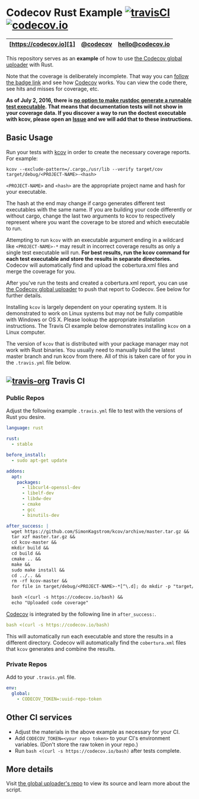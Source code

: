 # Codecov Rust Example [![travisCI](https://travis-ci.org/codecov/example-rust.svg)](https://travis-ci.org/codecov/example-rust) [![codecov.io](http://codecov.io/github/codecov/example-rust/coverage.svg?branch=master)](http://codecov.io/github/codecov/example-rust?branch=master)

| [https://codecov.io][1] | [@codecov][2] | [hello@codecov.io][3] |
| ----------------------- | ------------- | --------------------- |

This repository serves as an **example** of how to use [the Codecov global
uploader][4] with Rust.

Note that the coverage is deliberately incomplete. That
way you can [follow the badge link][5] and see how [Codecov][1]
works. You can view the code there, see hits and misses for coverage, etc.

**As of July 2, 2016, there is [no option to make rustdoc generate a runnable test executable][7]. That means that documentation tests will not show in your coverage data. If you discover a way to run the doctest executable with kcov, please open an [Issue][8] and we will add that to these instructions.**

## Basic Usage

Run your tests with [kcov][6] in order to create the necessary coverage
reports. For example:

```
kcov --exclude-pattern=/.cargo,/usr/lib --verify target/cov target/debug/<PROJECT-NAME>-<hash>
```

`<PROJECT-NAME>` and `<hash>` are the appropriate project name and hash for
your executable.

The hash at the end may change if cargo generates different test
executables with the same name. If you are building your code
differently or without cargo, change the last two arguments
to kcov to respectively represent where you want the coverage to
be stored and which executable to run.

Attempting to run `kcov` with an executable argument ending in a wildcard
like `<PROJECT-NAME>-*` may result in incorrect coverage results as only a
single test executable will run. **For best results, run the kcov command
for each test executable and store the results in separate directories.**
Codecov will automatically find and upload the cobertura.xml files and
merge the coverage for you.

After you've run the tests and created a cobertura.xml report, you can
use [the Codecov global uploader][4] to push that report to Codecov.
See below for further details.

Installing `kcov` is largely dependent on your operating system. It is
demonstrated to work on Linux systems but may not be fully compatible with
Windows or OS X. Please lookup the appropriate installation instructions.
The Travis CI example below demonstrates installing `kcov` on a Linux
computer.

The version of `kcov` that is distributed with your package manager may not
work with Rust binaries. You usually need to manually build the latest
master branch and run kcov from there. All of this is taken care of for you
in the `.travis.yml` file below.

## [![travis-org](https://avatars2.githubusercontent.com/u/639823?v=2&s=50)](https://travis-ci.org) Travis CI

### Public Repos

Adjust the following example `.travis.yml` file to test with the versions
of Rust you desire.

```yml
language: rust

rust:
  - stable

before_install:
  - sudo apt-get update

addons:
  apt:
    packages:
      - libcurl4-openssl-dev
      - libelf-dev
      - libdw-dev
      - cmake
      - gcc
      - binutils-dev

after_success: |
  wget https://github.com/SimonKagstrom/kcov/archive/master.tar.gz &&
  tar xzf master.tar.gz &&
  cd kcov-master &&
  mkdir build &&
  cd build &&
  cmake .. &&
  make &&
  sudo make install &&
  cd ../.. &&
  rm -rf kcov-master &&
  for file in target/debug/<PROJECT-NAME>-*[^\.d]; do mkdir -p "target/cov/$(basename $file)"; kcov --exclude-pattern=/.cargo,/usr/lib --verify "target/cov/$(basename $file)" "$file"; done &&

  bash <(curl -s https://codecov.io/bash) &&
  echo "Uploaded code coverage"
```

[Codecov][1] is integrated by the following line in `after_success:`.

```yml
bash <(curl -s https://codecov.io/bash)
```

This will automatically run each executable and store the results in a
different directory. Codecov will automatically find the `cobertura.xml`
files that `kcov` generates and combine the results.

### Private Repos

Add to your `.travis.yml` file.

```yml
env:
  global:
    - CODECOV_TOKEN=:uuid-repo-token
```

## Other CI services

+ Adjust the materials in the above example as necessary for
  your CI.
+ Add `CODECOV_TOKEN=<your repo token>` to your CI's environment variables.
  (Don't store the raw token in your repo.)
+ Run `bash <(curl -s https://codecov.io/bash)` after tests complete.

## More details

Visit [the global uploader's repo][4] to view its source and
learn more about the script.

[1]: https://codecov.io
[2]: https://twitter.com/codecov
[3]: mailto:hello@codecov.io
[4]: https://github.com/codecov/codecov-bash
[5]: http://codecov.io/github/codecov/example-rust?branch=master
[6]: https://simonkagstrom.github.io/kcov/
[7]: http://stackoverflow.com/questions/35547710/does-rustdoc-generate-runnable-binaries
[8]: https://github.com/codecov/example-rust/issues
